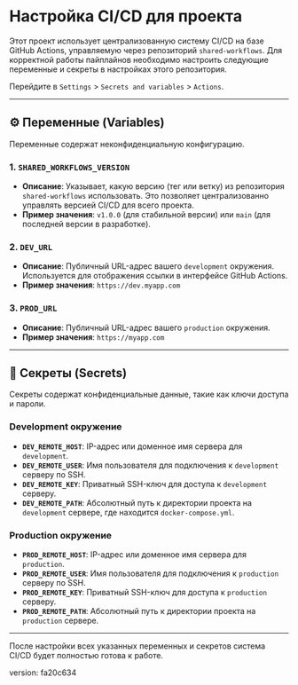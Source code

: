 # Настройка CI/CD для проекта

Этот проект использует централизованную систему CI/CD на базе GitHub Actions, управляемую через репозиторий `shared-workflows`. Для корректной работы пайплайнов необходимо настроить следующие переменные и секреты в настройках этого репозитория.

Перейдите в `Settings` > `Secrets and variables` > `Actions`.

---

## ⚙️ Переменные (Variables)

Переменные содержат неконфиденциальную конфигурацию.

### 1. `SHARED_WORKFLOWS_VERSION`
* **Описание**: Указывает, какую версию (тег или ветку) из репозитория `shared-workflows` использовать. Это позволяет централизованно управлять версией CI/CD для всего проекта.
* **Пример значения**: `v1.0.0` (для стабильной версии) или `main` (для последней версии в разработке).

### 2. `DEV_URL`
* **Описание**: Публичный URL-адрес вашего `development` окружения. Используется для отображения ссылки в интерфейсе GitHub Actions.
* **Пример значения**: `https://dev.myapp.com`

### 3. `PROD_URL`
* **Описание**: Публичный URL-адрес вашего `production` окружения.
* **Пример значения**: `https://myapp.com`

---

## 🤫 Секреты (Secrets)

Секреты содержат конфиденциальные данные, такие как ключи доступа и пароли.

### Development окружение

* **`DEV_REMOTE_HOST`**: IP-адрес или доменное имя сервера для `development`.
* **`DEV_REMOTE_USER`**: Имя пользователя для подключения к `development` серверу по SSH.
* **`DEV_REMOTE_KEY`**: Приватный SSH-ключ для доступа к `development` серверу.
* **`DEV_REMOTE_PATH`**: Абсолютный путь к директории проекта на `development` сервере, где находится `docker-compose.yml`.

### Production окружение

* **`PROD_REMOTE_HOST`**: IP-адрес или доменное имя сервера для `production`.
* **`PROD_REMOTE_USER`**: Имя пользователя для подключения к `production` серверу по SSH.
* **`PROD_REMOTE_KEY`**: Приватный SSH-ключ для доступа к `production` серверу.
* **`PROD_REMOTE_PATH`**: Абсолютный путь к директории проекта на `production` сервере.

---

После настройки всех указанных переменных и секретов система CI/CD будет полностью готова к работе.

version: fa20c634